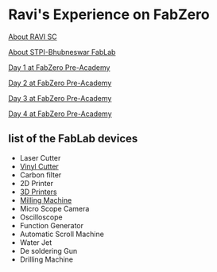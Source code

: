 
# Ravi's Experience on FabZero

[About RAVI SC](aboutme.md)

[About STPI-Bhubneswar FabLab](fablabstpi.md)

[Day 1 at FabZero Pre-Academy](day1.md)

[Day 2 at FabZero Pre-Academy](day2.md)

[Day 3 at FabZero Pre-Academy](day3.md)

[Day 4 at FabZero Pre-Academy](day4.md)

## list of the FabLab devices
- Laser Cutter
- [Vinyl Cutter](vinylcutter.md)
- Carbon filter
- 2D Printer
- [3D Printers](3dprinter.md)
- [Milling Machine](millingmachine.md)
- Micro Scope Camera
- Oscilloscope
- Function Generator
- Automatic Scroll Machine
- Water Jet
- De soldering Gun
- Drilling Machine